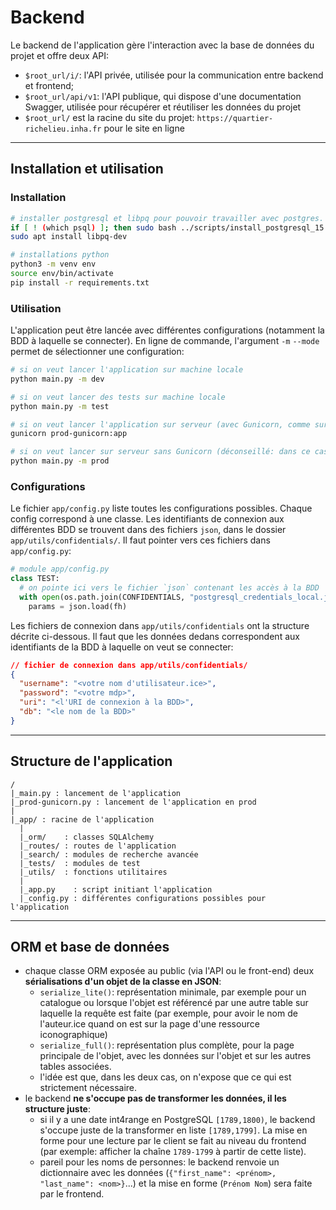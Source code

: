 # Backend

Le backend de l'application gère l'interaction avec la base de données du projet et offre deux API:

- `$root_url/i/`: l'API privée, utilisée pour la communication entre backend et frontend;
- `$root_url/api/v1`: l'API publique, qui dispose d'une documentation Swagger, utilisée pour récupérer
   et réutiliser les données du projet
- `$root_url/` est la racine du site du projet: `https://quartier-richelieu.inha.fr` pour le site en ligne

---

## Installation et utilisation

### Installation

```bash
# installer postgresql et libpq pour pouvoir travailler avec postgres. ATTENTION: INSTALLATIONS SYSTEM-WIDE
if [ ! (which psql) ]; then sudo bash ../scripts/install_postgresql_15.sh; fi;
sudo apt install libpq-dev

# installations python
python3 -m venv env
source env/bin/activate
pip install -r requirements.txt
```

### Utilisation

L'application peut être lancée avec différentes configurations (notamment la BDD à 
laquelle se connecter). En ligne de commande, l'argument `-m` `--mode` permet de
sélectionner une configuration: 

```bash
# si on veut lancer l'application sur machine locale
python main.py -m dev

# si on veut lancer des tests sur machine locale
python main.py -m test

# si on veut lancer l'application sur serveur (avec Gunicorn, comme sur le serveur Richelieu)
gunicorn prod-gunicorn:app

# si on veut lancer sur serveur sans Gunicorn (déconseillé: dans ce cas, on utilise le serveur de dev Werkzeug en prod)
python main.py -m prod
```

### Configurations

Le fichier `app/config.py` liste toutes les configurations possibles. Chaque config
correspond à une classe. Les identifiants de connexion aux différentes BDD se trouvent 
dans des fichiers `json`, dans le dossier `app/utils/confidentials/`. Il faut pointer 
vers ces fichiers dans `app/config.py`:

```python
# module app/config.py
class TEST:
  # on pointe ici vers le fichier `json` contenant les accès à la BDD
  with open(os.path.join(CONFIDENTIALS, "postgresql_credentials_local.json"), mode="r") as fh:
    params = json.load(fh)
```

Les fichiers de connexion dans `app/utils/confidentials` ont la structure 
décrite ci-dessous. Il faut que les données dedans correspondent aux 
identifiants de la BDD à laquelle on veut se connecter:

```json
// fichier de connexion dans app/utils/confidentials/
{
  "username": "<votre nom d'utilisateur.ice>", 
  "password": "<votre mdp>",
  "uri": "<l'URI de connexion à la BDD>",
  "db": "<le nom de la BDD>"
}
```

---

## Structure de l'application 

```
/
|_main.py : lancement de l'application
|_prod-gunicorn.py : lancement de l'application en prod
|
|_app/ : racine de l'application
  |
  |_orm/    : classes SQLAlchemy
  |_routes/ : routes de l'application
  |_search/ : modules de recherche avancée
  |_tests/  : modules de test
  |_utils/  : fonctions utilitaires
  |
  |_app.py    : script initiant l'application
  |_config.py : différentes configurations possibles pour l'application
```

---

## ORM et base de données

- chaque classe ORM exposée au public (via l'API ou le front-end)
  deux **sérialisations d'un objet de la classe en JSON**: 
  - `serialize_lite()`: représentation minimale, par exemple pour un catalogue
    ou lorsque l'objet est référencé par une autre table sur laquelle la requête
    est faite (par exemple, pour avoir le nom de l'auteur.ice quand on est sur
    la page d'une ressource iconographique)
  - `serialize_full()`: représentation plus complète, pour la page principale
    de l'objet, avec les données sur l'objet et sur les autres tables associées.
  - l'idée est que, dans les deux cas, on n'expose que ce qui est strictement nécessaire.
- le backend **ne s'occupe pas de transformer les données, il les structure juste**:
  - si il y a une date int4range en PostgreSQL `[1789,1800)`, le backend s'occupe 
    juste de la transformer en liste `[1789,1799]`. La mise en forme pour une lecture 
    par le client se fait au niveau du frontend (par exemple: afficher la chaîne `1789-1799` 
    à partir de cette liste).
  - pareil pour les noms de personnes: le backend renvoie un dictionnaire avec les données
    (`{"first_name": <prénom>, "last_name": <nom>}`...) et la mise en forme (`Prénom Nom`)
    sera faite par le frontend.
